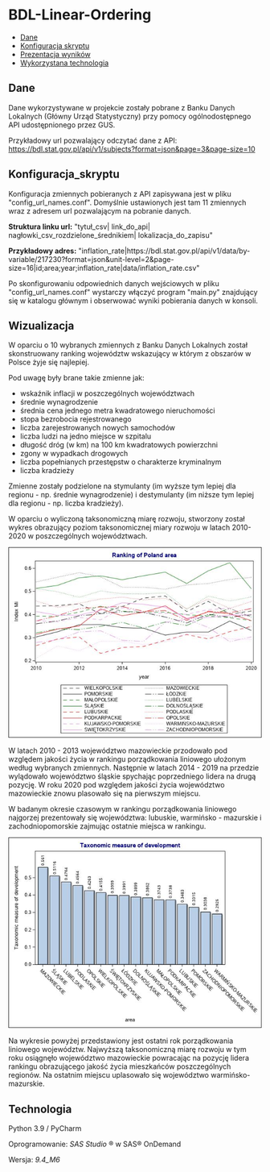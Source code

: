 # BDL-Linear-Ordering

* [Dane](#Dane)
* [Konfiguracja skryptu](#Konfiguracja_skryptu)
* [Prezentacja wyników](#Wizualizacja)
* [Wykorzystana technologia](#Technologia)

## Dane

Dane wykorzystywane w projekcie zostały pobrane z Banku Danych Lokalnych (Główny Urząd Statystyczny) przy pomocy ogólnodostępnego API udostępnionego przez GUS.

Przykładowy url pozwalający odczytać dane z API:
https://bdl.stat.gov.pl/api/v1/subjects?format=json&page=3&page-size=10

## Konfiguracja_skryptu

Konfiguracja zmiennych pobieranych z API zapisywana jest w pliku "config_url_names.conf". Domyślnie ustawionych jest tam 11 zmiennych wraz z adresem url pozwalającym 
na pobranie danych.

<b>Struktura linku url:</b> "tytuł_csv| link_do_api| nagłowki_csv_rozdzielone_średnikiem| lokalizacja_do_zapisu"

<b>Przykładowy adres:</b> "inflation_rate|htt<span>ps://bdl</span>.stat.gov.pl/api/v1/data/by-variable/217230?format=json&unit-level=2&page-size=16|id;area;year;inflation_rate|data/inflation_rate.csv"

Po skonfigurowaniu odpowiednich danych wejściowych w pliku "config_url_names.conf" wystarczy włączyć program "main.py" znajdujący się w katalogu głównym i obserwować wyniki
pobierania danych w konsoli.

## Wizualizacja

W oparciu o 10 wybranych zmiennych z Banku Danych Lokalnych został skonstruowany ranking województw wskazujący w którym z obszarów w Polsce żyje się najlepiej.

Pod uwagę były brane takie zmienne jak:
- wskaźnik inflacji w poszczególnych województwach
- średnie wynagrodzenie
- średnia cena jednego metra kwadratowego nieruchomości
- stopa bezrobocia rejestrowanego
- liczba zarejestrowanych nowych samochodów
- liczba ludzi na jedno miejsce w szpitalu
- długość dróg (w km) na 100 km kwadratowych powierzchni
- zgony w wypadkach drogowych
- liczba popełnianych przestępstw o charakterze kryminalnym
- liczba kradzieży

Zmienne zostały podzielone na stymulanty (im wyższe tym lepiej dla regionu - np. średnie wynagrodzenie) i destymulanty (im niższe tym lepiej dla regionu - np. liczba kradzieży).

W oparciu o wyliczoną taksonomiczną miarę rozwoju, stworzony został wykres obrazujący poziom taksonomicznej miary rozwoju w latach 2010-2020 w poszczególnych województwach.

![ranking wojewodztw](https://github.com/WHHY100/BDL-Linear-Ordering/blob/main/%23SAS/result_img/Summary_all_years.jpg?raw=true)

W latach 2010 - 2013 województwo mazowieckie przodowało pod względem jakości życia w rankingu porządkowania liniowego ułożonym według wybranych zmiennych. Następnie w latach 
2014 - 2019 na przedzie wylądowało województwo śląskie spychając poprzedniego lidera na drugą pozycję. W roku 2020 pod względem jakości życia województwo mazowieckie znowu 
plasowało się na pierwszym miejscu.

W badanym okresie czasowym w rankingu porządkowania liniowego najgorzej prezentowały się województwa: lubuskie, warmińsko - mazurskie i zachodniopomorskie zajmując ostatnie
miejsca w rankingu.

![ranking wojewodztw](https://github.com/WHHY100/BDL-Linear-Ordering/blob/main/%23SAS/result_img/Summary_%20%20%20%202020.jpg?raw=true)

Na wykresie powyżej przedstawiony jest ostatni rok porządkowania liniowego województw. Najwyższą taksonomiczną miarę rozwoju w tym roku osiągnęło województwo mazowieckie 
powracając na pozycję lidera rankingu obrazującego jakość życia mieszkańców poszczególnych regionów. Na ostatnim miejscu uplasowało się województwo warmińsko-mazurskie.

## Technologia

Python 3.9 / PyCharm

Oprogramowanie: *SAS Studio* ® w SAS® OnDemand

Wersja: *9.4_M6*

